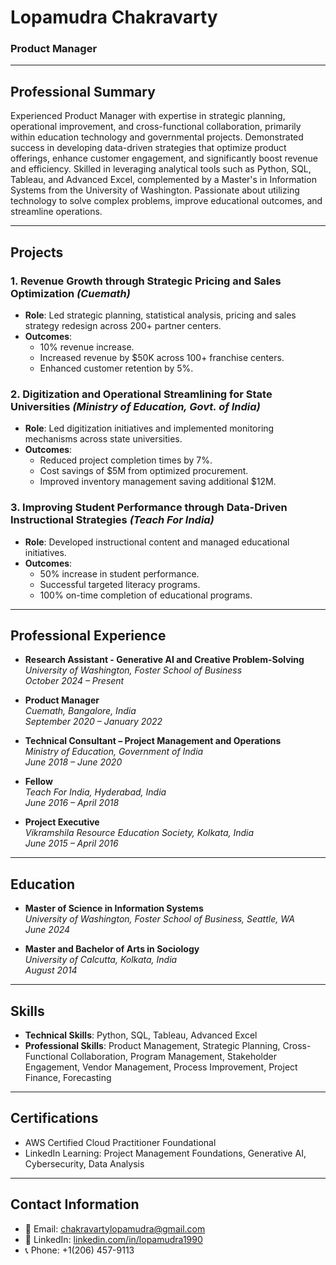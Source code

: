 
# Lopamudra Chakravarty

### Product Manager

---

## Professional Summary

Experienced Product Manager with expertise in strategic planning, operational improvement, and cross-functional collaboration, primarily within education technology and governmental projects. Demonstrated success in developing data-driven strategies that optimize product offerings, enhance customer engagement, and significantly boost revenue and efficiency. Skilled in leveraging analytical tools such as Python, SQL, Tableau, and Advanced Excel, complemented by a Master's in Information Systems from the University of Washington. Passionate about utilizing technology to solve complex problems, improve educational outcomes, and streamline operations.

---

## Projects

### 1. Revenue Growth through Strategic Pricing and Sales Optimization *(Cuemath)*
- **Role**: Led strategic planning, statistical analysis, pricing and sales strategy redesign across 200+ partner centers.
- **Outcomes**:
  - 10% revenue increase.
  - Increased revenue by $50K across 100+ franchise centers.
  - Enhanced customer retention by 5%.

### 2. Digitization and Operational Streamlining for State Universities *(Ministry of Education, Govt. of India)*
- **Role**: Led digitization initiatives and implemented monitoring mechanisms across state universities.
- **Outcomes**:
  - Reduced project completion times by 7%.
  - Cost savings of $5M from optimized procurement.
  - Improved inventory management saving additional $12M.

### 3. Improving Student Performance through Data-Driven Instructional Strategies *(Teach For India)*
- **Role**: Developed instructional content and managed educational initiatives.
- **Outcomes**:
  - 50% increase in student performance.
  - Successful targeted literacy programs.
  - 100% on-time completion of educational programs.

---

## Professional Experience

- **Research Assistant - Generative AI and Creative Problem-Solving**  
  *University of Washington, Foster School of Business*  
  *October 2024 – Present*

- **Product Manager**  
  *Cuemath, Bangalore, India*  
  *September 2020 – January 2022*

- **Technical Consultant – Project Management and Operations**  
  *Ministry of Education, Government of India*  
  *June 2018 – June 2020*

- **Fellow**  
  *Teach For India, Hyderabad, India*  
  *June 2016 – April 2018*

- **Project Executive**  
  *Vikramshila Resource Education Society, Kolkata, India*  
  *June 2015 – April 2016*

---

## Education

- **Master of Science in Information Systems**  
  *University of Washington, Foster School of Business, Seattle, WA*  
  *June 2024*

- **Master and Bachelor of Arts in Sociology**  
  *University of Calcutta, Kolkata, India*  
  *August 2014*

---

## Skills

- **Technical Skills**: Python, SQL, Tableau, Advanced Excel
- **Professional Skills**: Product Management, Strategic Planning, Cross-Functional Collaboration, Program Management, Stakeholder Engagement, Vendor Management, Process Improvement, Project Finance, Forecasting

---

## Certifications

- AWS Certified Cloud Practitioner Foundational
- LinkedIn Learning: Project Management Foundations, Generative AI, Cybersecurity, Data Analysis

---

## Contact Information

- 📧 Email: [chakravartylopamudra@gmail.com](mailto:chakravartylopamudra@gmail.com)  
- 🔗 LinkedIn: [linkedin.com/in/lopamudra1990](https://linkedin.com/in/lopamudra1990)  
- 📞 Phone: +1(206) 457-9113

